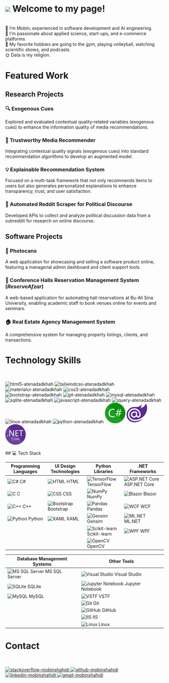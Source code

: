 <h1><img src="https://emojis.slackmojis.com/emojis/images/1531849430/4246/blob-sunglasses.gif?1531849430" width="30"/> Welcome to my page!</h1>

<br/> 👀 I’m Mobin, experienced in software development and AI engineering.
<br/> 💜 I'm passionate about applied science, start-ups, and e-commerce platforms.
<br/> 🧩 My favorite hobbies are going to the gym, playing volleyball, watching scientific shows, and podcasts.
<br/> 🌞 Data is my religion.
<br/>

<h1>Featured Work</h1>

<h2>Research Projects</h2>

<h3>🔍 Exogenous Cues</h3>
<p>Explored and evaluated contextual quality-related variables (exogenous cues) to enhance the information quality of media recommendations.</p>

<h3>🤝 Trustworthy Media Recommender</h3>
<p>Integrating contextual quality signals (exogenous cues) into standard recommendation algorithms to develop an augmented model.</p>

<h3>💡 Explainable Recommendation System</h3>
<p>Focused on a multi-task framework that not only recommends items to users but also generates personalized explanations to enhance transparency, trust, and user satisfaction.</p>

<h3>📡 Automated Reddit Scraper for Political Discourse</h3>
<p>Developed APIs to collect and analyze political discussion data from a subreddit for research on online discourse.</p>

<h2>Software Projects</h2>

<h3>📸 Photocans</h3>
<p>A web application for showcasing and selling a software product online, featuring a managerial admin dashboard and client support tools.</p>

<h3>🏢 Conference Halls Reservation Management System (<em>ReserveAfzar</em>)</h3>
<p>A web-based application for automating hall reservations at Bu-Ali Sina University, enabling academic staff to book venues online for events and seminars.</p>

<h3>🏠 Real Estate Agency Management System</h3>
<p>A comprehensive system for managing property listings, clients, and transactions.</p>

<h1>Technology Skills</h1>
<br/>
<p>
    <img src="https://cdn.jsdelivr.net/gh/devicons/devicon/icons/html5/html5-original-wordmark.svg"  width="65" height="65" alt="html5-atenadadkhah"/>
    <img src="https://cdn.jsdelivr.net/gh/devicons/devicon/icons/tailwindcss/tailwindcss-plain.svg" width="65" height="65" alt="tailwindcss-atenadadkhah"/>
    <img src="https://github.com/atenadadkhah/atenadadkhah/assets/91287064/b57ed589-2215-412b-9eea-335a5c984578" width="65" height="65" alt="materialui-atenadadkhah"/>
    <img src="https://cdn.jsdelivr.net/gh/devicons/devicon/icons/css3/css3-original-wordmark.svg" width="65" height="65" alt="css3-atenadadkhah"/>
    <img src="https://cdn.jsdelivr.net/gh/devicons/devicon/icons/bootstrap/bootstrap-original.svg" width="65" height="65" alt="bootstrap-atenadadkhah"/>
    <img src="https://github.com/atenadadkhah/atenadadkhah/assets/91287064/46ebbddc-eb10-4f90-92be-871980d4be3d" width="65" height="65" alt="git-atenadadkhah"/>
    <img src="https://cdn.jsdelivr.net/gh/devicons/devicon/icons/mysql/mysql-original.svg" width="65" height="65" alt="mysql-atenadadkhah"/>
    <img src="https://github.com/atenadadkhah/atenadadkhah/assets/91287064/1dc3ce50-9792-4004-9aeb-c637eb3cdfb3" width="65" height="65" alt="sqlite-atenadadkhah"/>
    <img src="https://cdn.jsdelivr.net/gh/devicons/devicon/icons/javascript/javascript-original.svg" width="65" height="65" alt="javascript-atenadadkhah"/>
    <img src="https://user-images.githubusercontent.com/91287064/230383832-7f9d2484-4cbc-4015-96d7-06439e7de6fd.png" width="65" height="65" alt="jquery-atenadadkhah"/>
    <img src="https://cdn.jsdelivr.net/gh/devicons/devicon/icons/linux/linux-original.svg" width="65" height="65" alt="linux-atenadadkhah"/>
    <img src="https://cdn.jsdelivr.net/gh/devicons/devicon/icons/python/python-original.svg" width="65" height="65" alt="python-atenadadkhah"/>
    <img src="C_Sharp_wordmark.svg.png" width="65" height="65" alt="C#"/>
    <img src="Blazor.png" width="65" height="65" alt="Blazor"/>
    <img src="NET_Core_Logo.svg.png" width="65" height="65" alt="NET"/>

</p>
## 💻 Tech Stack

| Programming Languages               | UI Design Technologies                     | Python Libraries                           | .NET Frameworks                          |
|-----------------------------------|--------------------------------------------|--------------------------------------------|-----------------------------------------|
| <img src="https://upload.wikimedia.org/wikipedia/commons/4/4f/Csharp_Logo.png" width="40" height="40" alt="C#"/> C# | <img src="https://cdn.jsdelivr.net/gh/devicons/devicon/icons/html5/html5-original.svg" width="40" height="40" alt="HTML"/> HTML | <img src="https://upload.wikimedia.org/wikipedia/commons/2/2d/Tensorflow_logo.svg" width="40" height="40" alt="TensorFlow"/> TensorFlow | <img src="https://upload.wikimedia.org/wikipedia/commons/e/ee/.NET_Core_Logo.svg" width="40" height="40" alt="ASP.NET Core"/> ASP.NET Core |
| <img src="https://upload.wikimedia.org/wikipedia/commons/1/18/C_Programming_Language.svg" width="40" height="40" alt="C"/> C | <img src="https://cdn.jsdelivr.net/gh/devicons/devicon/icons/css3/css3-original.svg" width="40" height="40" alt="CSS"/> CSS | <img src="https://upload.wikimedia.org/wikipedia/commons/3/31/NumPy_logo_2020.svg" width="40" height="40" alt="NumPy"/> NumPy | <img src="https://upload.wikimedia.org/wikipedia/commons/d/d9/Blazor.png" width="40" height="40" alt="Blazor"/> Blazor |
| <img src="https://upload.wikimedia.org/wikipedia/commons/1/18/ISO_C%2B%2B_Logo.svg" width="40" height="40" alt="C++"/> C++ | <img src="https://cdn.jsdelivr.net/gh/devicons/devicon/icons/bootstrap/bootstrap-original.svg" width="40" height="40" alt="Bootstrap"/> Bootstrap | <img src="https://upload.wikimedia.org/wikipedia/commons/e/ed/Pandas_logo.svg" width="40" height="40" alt="Pandas"/> Pandas | <img src="https://upload.wikimedia.org/wikipedia/commons/0/0e/WCF_Icon.png" width="40" height="40" alt="WCF"/> WCF |
| <img src="https://cdn.jsdelivr.net/gh/devicons/devicon/icons/python/python-original.svg" width="40" height="40" alt="Python"/> Python | <img src="https://upload.wikimedia.org/wikipedia/commons/f/fb/XAML_Icon.png" width="40" height="40" alt="XAML"/> XAML | <img src="https://upload.wikimedia.org/wikipedia/commons/0/07/Gensim_logo.svg" width="40" height="40" alt="Gensim"/> Gensim | <img src="https://upload.wikimedia.org/wikipedia/commons/7/70/Microsoft_logo.svg" width="40" height="40" alt="ML.NET"/> ML.NET |
|                                   |                                            | <img src="https://upload.wikimedia.org/wikipedia/commons/0/05/Scikit_learn_logo_small.svg" width="40" height="40" alt="Scikit-learn"/> Scikit-learn | <img src="https://upload.wikimedia.org/wikipedia/commons/9/9d/WPF_Icon.png" width="40" height="40" alt="WPF"/> WPF |
|                                   |                                            | <img src="https://upload.wikimedia.org/wikipedia/commons/3/32/OpenCV_Logo_with_text_svg_version.svg" width="40" height="40" alt="OpenCV"/> OpenCV |                                         |

| Database Management Systems        | Other Tools                                |
|-----------------------------------|--------------------------------------------|
| <img src="https://upload.wikimedia.org/wikipedia/en/8/87/Microsoft_SQL_Server_Logo.svg" width="40" height="40" alt="MS SQL Server"/> MS SQL Server | <img src="https://upload.wikimedia.org/wikipedia/commons/2/2c/Visual_Studio_Icon_2022.svg" width="40" height="40" alt="Visual Studio"/> Visual Studio |
| <img src="https://upload.wikimedia.org/wikipedia/commons/3/38/SQLite370.svg" width="40" height="40" alt="SQLite"/> SQLite | <img src="https://upload.wikimedia.org/wikipedia/commons/3/38/Jupyter_logo.svg" width="40" height="40" alt="Jupyter Notebook"/> Jupyter Notebook |
| <img src="https://cdn.jsdelivr.net/gh/devicons/devicon/icons/mysql/mysql-original.svg" width="40" height="40" alt="MySQL"/> MySQL | <img src="https://upload.wikimedia.org/wikipedia/commons/1/18/Team_Foundation_Server_Logo.svg" width="40" height="40" alt="VSTF"/> VSTF |
|                                   | <img src="https://cdn.jsdelivr.net/gh/devicons/devicon/icons/git/git-original.svg" width="40" height="40" alt="Git"/> Git |
|                                   | <img src="https://cdn.jsdelivr.net/gh/devicons/devicon/icons/github/github-original.svg" width="40" height="40" alt="GitHub"/> GitHub |
|                                   | <img src="https://upload.wikimedia.org/wikipedia/commons/d/d9/Internet_Information_Services_logo.svg" width="40" height="40" alt="IIS"/> IIS |
|                                   | <img src="https://cdn.jsdelivr.net/gh/devicons/devicon/icons/linux/linux-original.svg" width="40" height="40" alt="Linux"/> Linux |

<h1>Contact</h1>
<br/>
<p>
    <a href="https://stackoverflow.com/users/7961337/pars-programmer">
        <img src="https://user-images.githubusercontent.com/91287064/208878662-a1aff4dd-d72e-44b3-bf0d-2d862a5f87f6.png" alt="stackoverflow-mobinshahidi" width="50" height="50">
    </a>
    <a href="https://github.com/ParsProgrammer">
        <img src="https://user-images.githubusercontent.com/91287064/208878669-0146cc1a-b0a6-4a6e-9f4b-082c37264309.png" alt="github-mobinshahidi" width="50" height="50">
    </a>
    <a href="https://www.linkedin.com/in/mobin-shahidi/">
        <img src="https://user-images.githubusercontent.com/91287064/208878686-01604f88-f0ac-4709-9cfc-2cc69b62d1aa.png" alt="linkedin-mobinshahidi" width="50" height="50">
    </a>
    <a href="mailto:https://github.com/atenadadkhah">
        <img src="https://user-images.githubusercontent.com/91287064/208878678-26652569-8d38-45c9-aa13-28a33a7fc967.png" alt="gmail-mobinshahidi" width="50" height="50">
    </a>
</p>

<!---
mobinpersi/mobinpersi is a ✨ special ✨ repository because its `README.md` (this file) appears on your GitHub profile.
You can click the Preview link to take a look at your changes.
--->

